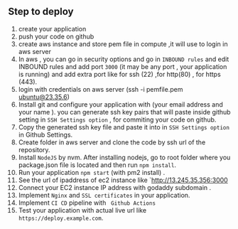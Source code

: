 ## Step to deploy

1. create your application 
2. push your code on github
3. create aws instance and store pem file in compute ,it will use to login in aws server
4. In aws , you can go in security options and go in `INBOUND rules` and edit INBOUND rules and add port `3000` (it may be any port , your application is running) and add extra port like for ssh (22) ,for http(80) , for https (443).
5. login with credentials on aws server (ssh -i pemfile.pem ubuntu@23.35.6)
6. Install git and configure your application with (your email address and your name ). you can generate ssh key pairs that will paste inside github setting in `SSH Settings option` , for commiting your code on github.
7. Copy the generated ssh key file and paste it into in `SSH Settings option` in Github Settings.
8. Create folder in aws server and clone the code by ssh url of the repository.
9. Install `NodeJS` by nvm. After installing  nodejs, go to root folder where you package.json file is located and then run `npm install`.
10. Run your application `npm start` (with pm2 install) .
11. See the url of ipaddress of ec2 instance like `http://13.245.35.356:3000
12. Connect your EC2 instance IP address with godaddy subdomain .
13. Implement `Nginx` and `SSL certificates` in your application.
14. Implement `CI CD` pipeline with ` Github Actions`
15. Test your application with actual live url like `https://deploy.example.com`.